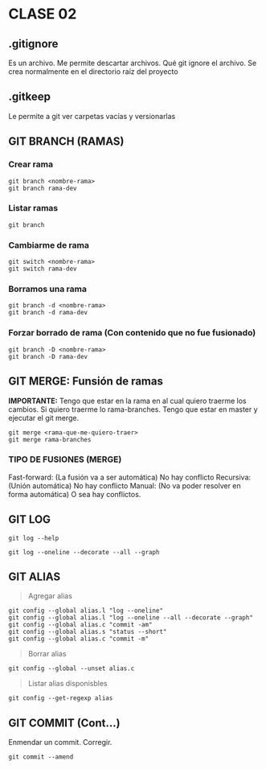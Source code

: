 # CLASE 02

## .gitignore

Es un archivo. Me permite descartar archivos. Qué git ignore el archivo.
Se crea normalmente en el directorio raíz del proyecto

## .gitkeep

Le permite a git ver carpetas vacías y versionarlas

## GIT BRANCH (RAMAS)

### Crear rama

    git branch <nombre-rama>
    git branch rama-dev

### Listar ramas

    git branch

### Cambiarme de rama

    git switch <nombre-rama>
    git switch rama-dev

### Borramos una rama

    git branch -d <nombre-rama>
    git branch -d rama-dev

### Forzar borrado de rama (Con contenido que no fue fusionado)

    git branch -D <nombre-rama>
    git branch -D rama-dev

## GIT MERGE: Funsión de ramas

**IMPORTANTE:** Tengo que estar en la rama en al cual quiero traerme los cambios. Si quiero traerme lo rama-branches. Tengo que estar en master y ejecutar el git merge.

    git merge <rama-que-me-quiero-traer>
    git merge rama-branches

### TIPO DE FUSIONES (MERGE)

Fast-forward: (La fusión va a ser automática) No hay conflicto
Recursiva: (Unión automática) No hay conflicto
Manual: (No va poder resolver en forma automática) O sea hay conflictos.

## GIT LOG

    git log --help

    git log --oneline --decorate --all --graph

## GIT ALIAS

> Agregar alias

    git config --global alias.l "log --oneline"
    git config --global alias.l "log --oneline --all --decorate --graph"
    git config --global alias.c "commit -am"
    git config --global alias.s "status --short"
    git config --global alias.c "commit -m"

> Borrar alias

    git config --global --unset alias.c

> Listar alias disponisbles

    git config --get-regexp alias

## GIT COMMIT (Cont...)

Enmendar un commit. Corregir.

    git commit --amend
